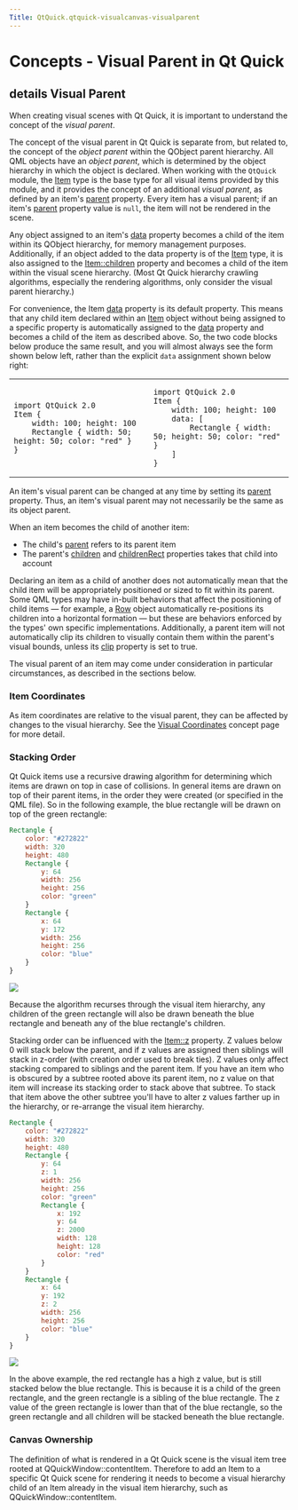 ```yaml
---
Title: QtQuick.qtquick-visualcanvas-visualparent
---
```

        
Concepts - Visual Parent in Qt Quick
====================================

<span class="subtitle"></span>
details
Visual Parent
-------------

When creating visual scenes with Qt Quick, it is important to understand the concept of the *visual parent*.

The concept of the visual parent in Qt Quick is separate from, but related to, the concept of the *object parent* within the QObject parent hierarchy. All QML objects have an *object parent*, which is determined by the object hierarchy in which the object is declared. When working with the `QtQuick` module, the [Item](../QtQuick.Item.md) type is the base type for all visual items provided by this module, and it provides the concept of an additional *visual parent*, as defined by an item's [parent](../QtQuick.Item.md#parent-prop) property. Every item has a visual parent; if an item's [parent](../QtQuick.Item.md#parent-prop) property value is `null`, the item will not be rendered in the scene.

Any object assigned to an item's [data](../QtQuick.Item.md#data-prop) property becomes a child of the item within its QObject hierarchy, for memory management purposes. Additionally, if an object added to the data property is of the [Item](../QtQuick.Item.md) type, it is also assigned to the [Item::children](../QtQuick.Item.md#children-prop) property and becomes a child of the item within the visual scene hierarchy. (Most Qt Quick hierarchy crawling algorithms, especially the rendering algorithms, only consider the visual parent hierarchy.)

For convenience, the Item [data](../QtQuick.Item.md#data-prop) property is its default property. This means that any child item declared within an [Item](../QtQuick.Item.md) object without being assigned to a specific property is automatically assigned to the [data](../QtQuick.Item.md#data-prop) property and becomes a child of the item as described above. So, the two code blocks below produce the same result, and you will almost always see the form shown below left, rather than the explicit `data` assignment shown below right:

<table>
<colgroup>
<col width="50%" />
<col width="50%" />
</colgroup>
<tbody>
<tr class="odd">
<td><pre class="cpp"><code>import QtQuick 2.0
Item {
    width: 100; height: 100
    Rectangle { width: 50; height: 50; color: &quot;red&quot; }
}</code></pre></td>
<td><pre class="cpp"><code>import QtQuick 2.0
Item {
    width: 100; height: 100
    data: [
        Rectangle { width: 50; height: 50; color: &quot;red&quot; }
    ]
}</code></pre></td>
</tr>
</tbody>
</table>

An item's visual parent can be changed at any time by setting its [parent](../QtQuick.Item.md#parent-prop) property. Thus, an item's visual parent may not necessarily be the same as its object parent.

When an item becomes the child of another item:

-   The child's [parent](../QtQuick.Item.md#parent-prop) refers to its parent item
-   The parent's [children](../QtQuick.Item.md#children-prop) and [childrenRect](../QtQuick.Item.md#childrenRect.x-prop) properties takes that child into account

Declaring an item as a child of another does not automatically mean that the child item will be appropriately positioned or sized to fit within its parent. Some QML types may have in-built behaviors that affect the positioning of child items — for example, a [Row](../QtQuick.qtquick-positioning-layouts.md#row) object automatically re-positions its children into a horizontal formation — but these are behaviors enforced by the types' own specific implementations. Additionally, a parent item will not automatically clip its children to visually contain them within the parent's visual bounds, unless its [clip](../QtQuick.Item.md#clip-prop) property is set to true.

The visual parent of an item may come under consideration in particular circumstances, as described in the sections below.

<span id="item-coordinates"></span>
### Item Coordinates

As item coordinates are relative to the visual parent, they can be affected by changes to the visual hierarchy. See the [Visual Coordinates](../QtQuick.qtquick-visualcanvas-coordinates.md) concept page for more detail.

<span id="stacking-order"></span>
### Stacking Order

Qt Quick items use a recursive drawing algorithm for determining which items are drawn on top in case of collisions. In general items are drawn on top of their parent items, in the order they were created (or specified in the QML file). So in the following example, the blue rectangle will be drawn on top of the green rectangle:

``` qml
Rectangle {
    color: "#272822"
    width: 320
    height: 480
    Rectangle {
        y: 64
        width: 256
        height: 256
        color: "green"
    }
    Rectangle {
        x: 64
        y: 172
        width: 256
        height: 256
        color: "blue"
    }
}
```

![](https://developer.ubuntu.com/static/devportal_uploaded/c8e466ab-d7af-46fc-a479-20ae2278a671-api/apps/qml/sdk-15.04.4/qtquick-visualcanvas-visualparent/images/visual-parent-example.png)

Because the algorithm recurses through the visual item hierarchy, any children of the green rectangle will also be drawn beneath the blue rectangle and beneath any of the blue rectangle's children.

Stacking order can be influenced with the [Item::z](../QtQuick.Item.md#z-prop) property. Z values below 0 will stack below the parent, and if z values are assigned then siblings will stack in z-order (with creation order used to break ties). Z values only affect stacking compared to siblings and the parent item. If you have an item who is obscured by a subtree rooted above its parent item, no z value on that item will increase its stacking order to stack above that subtree. To stack that item above the other subtree you'll have to alter z values farther up in the hierarchy, or re-arrange the visual item hierarchy.

``` qml
Rectangle {
    color: "#272822"
    width: 320
    height: 480
    Rectangle {
        y: 64
        z: 1
        width: 256
        height: 256
        color: "green"
        Rectangle {
            x: 192
            y: 64
            z: 2000
            width: 128
            height: 128
            color: "red"
        }
    }
    Rectangle {
        x: 64
        y: 192
        z: 2
        width: 256
        height: 256
        color: "blue"
    }
}
```

![](https://developer.ubuntu.com/static/devportal_uploaded/f656ae3b-62d0-46b5-9e7a-570c9a83f032-api/apps/qml/sdk-15.04.4/qtquick-visualcanvas-visualparent/images/visual-parent-example2.png)

In the above example, the red rectangle has a high z value, but is still stacked below the blue rectangle. This is because it is a child of the green rectangle, and the green rectangle is a sibling of the blue rectangle. The z value of the green rectangle is lower than that of the blue rectangle, so the green rectangle and all children will be stacked beneath the blue rectangle.

<span id="canvas-ownership"></span>
### Canvas Ownership

The definition of what is rendered in a Qt Quick scene is the visual item tree rooted at QQuickWindow::contentItem. Therefore to add an Item to a specific Qt Quick scene for rendering it needs to become a visual hierarchy child of an Item already in the visual item hierarchy, such as QQuickWindow::contentItem.

